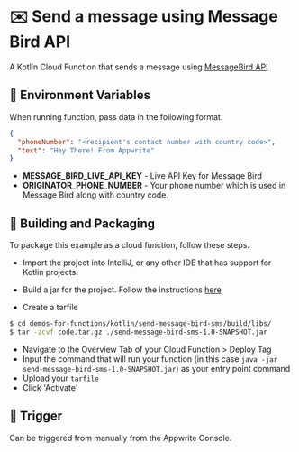 # ✉️ Send a message using Message Bird API
A Kotlin Cloud Function that sends a message using [MessageBird API](https://developers.messagebird.com/quickstarts/sms/send-sms-curl/)

## 📝 Environment Variables
When running function, pass data in the following format.
```json
{
  "phoneNumber": "<recipient's contact number with country code>",
  "text": "Hey There! From Appwrite"
}
```

- **MESSAGE_BIRD_LIVE_API_KEY** - Live API Key for Message Bird
- **ORIGINATOR_PHONE_NUMBER** - Your phone number which is used in Message Bird along with country code.

## 🚀 Building and Packaging

To package this example as a cloud function, follow these steps.

* Import the project into IntelliJ, or any other IDE that has support for Kotlin projects.

* Build a jar for the project. Follow the instructions [here](https://hardiksachan.hashnode.dev/build-a-jar-with-gradle)

* Create a tarfile

```bash
$ cd demos-for-functions/kotlin/send-message-bird-sms/build/libs/
$ tar -zcvf code.tar.gz ./send-message-bird-sms-1.0-SNAPSHOT.jar
```

* Navigate to the Overview Tab of your Cloud Function > Deploy Tag
* Input the command that will run your function (in this case `java -jar send-message-bird-sms-1.0-SNAPSHOT.jar`) as your entry point command
* Upload your `tarfile`
* Click 'Activate'

## 🎯 Trigger
Can be triggered from manually from the Appwrite Console.